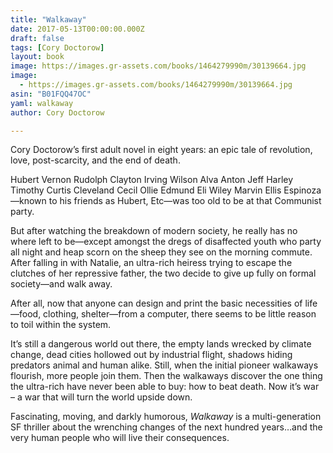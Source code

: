 ```yaml
---
title: "Walkaway"
date: 2017-05-13T00:00:00.000Z
draft: false
tags: [Cory Doctorow]
layout: book
image: https://images.gr-assets.com/books/1464279990m/30139664.jpg
image: 
  - https://images.gr-assets.com/books/1464279990m/30139664.jpg
asin: "B01FQQ47OC"
yaml: walkaway
author: Cory Doctorow

---
```


Cory Doctorow’s first adult novel in eight years: an epic tale of revolution, love, post-scarcity, and the end of death.  
  
Hubert Vernon Rudolph Clayton Irving Wilson Alva Anton Jeff Harley Timothy Curtis Cleveland Cecil Ollie Edmund Eli Wiley Marvin Ellis Espinoza—known to his friends as Hubert, Etc—was too old to be at that Communist party.  
  
But after watching the breakdown of modern society, he really has no where left to be—except amongst the dregs of disaffected youth who party all night and heap scorn on the sheep they see on the morning commute. After falling in with Natalie, an ultra-rich heiress trying to escape the clutches of her repressive father, the two decide to give up fully on formal society—and walk away.  
  
After all, now that anyone can design and print the basic necessities of life—food, clothing, shelter—from a computer, there seems to be little reason to toil within the system.  
  
It’s still a dangerous world out there, the empty lands wrecked by climate change, dead cities hollowed out by industrial flight, shadows hiding predators animal and human alike. Still, when the initial pioneer walkaways flourish, more people join them. Then the walkaways discover the one thing the ultra-rich have never been able to buy: how to beat death. Now it’s war – a war that will turn the world upside down.  
  
Fascinating, moving, and darkly humorous, *Walkaway* is a multi-generation SF thriller about the wrenching changes of the next hundred years…and the very human people who will live their consequences.
